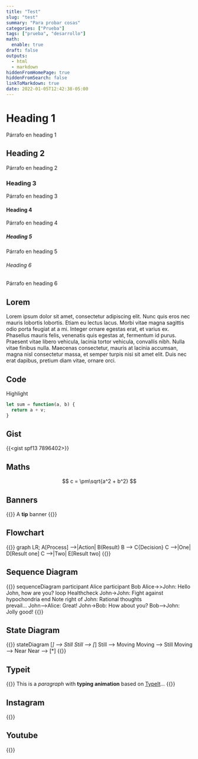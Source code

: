 ```yaml
---
title: "Test"
slug: "test"
summary: "Para probar cosas"
categories: ["Prueba"]
tags: ["prueba", "desarrollo"]
math:
  enable: true
draft: false
outputs:
  - html
  - markdown
hiddenFromHomePage: true
hiddenFromSearch: false
linkToMarkdown: true
date: 2022-01-05T12:42:38-05:00
---
```


# Heading 1
Párrafo en heading 1

## Heading 2
Párrafo en heading 2

### Heading 3
Párrafo en heading 3

#### Heading 4
Párrafo en heading 4

##### Heading 5
Párrafo en heading 5

###### Heading 6
Párrafo en heading 6

## Lorem

Lorem ipsum dolor sit amet, consectetur adipiscing elit. Nunc quis eros nec mauris lobortis lobortis. Etiam eu lectus lacus. Morbi vitae magna sagittis odio porta feugiat at a mi. Integer ornare egestas erat, et varius ex. Phasellus mauris felis, venenatis quis egestas at, fermentum id purus. Praesent vitae libero vehicula, lacinia tortor vehicula, convallis nibh. Nulla vitae finibus nulla. Maecenas consectetur, mauris at lacinia accumsan, magna nisl consectetur massa, et semper turpis nisi sit amet elit. Duis nec erat dapibus, pretium diam vitae, ornare orci.

## Code

Highlight

```javascript
let sum = function(a, b) {
  return a + v;
}
```

## Gist
{{<gist spf13 7896402>}}

## Maths

$$ c = \pm\sqrt{a^2 + b^2} $$

## Banners

{{<admonition type=tip title="This is a tip" open=false >}}
A **tip** banner
{{</admonition>}}

## Flowchart

{{<mermaid>}}
graph LR;
    A[Process] -->|Action| B(Result)
    B --> C{Decision}
    C -->|One| D[Result one]
    C -->|Two| E[Result two]
{{</mermaid>}}

## Sequence Diagram

{{<mermaid>}}
sequenceDiagram
    participant Alice
    participant Bob
    Alice->>John: Hello John, how are you?
    loop Healthcheck
        John->John: Fight against hypochondria
    end
    Note right of John: Rational thoughts <br/>prevail...
    John-->Alice: Great!
    John->Bob: How about you?
    Bob-->John: Jolly good!
{{</mermaid>}}

## State Diagram

{{<mermaid>}}
stateDiagram
    [*] --> Still
    Still --> [*]
    Still --> Moving
    Moving --> Still
    Moving --> Near
    Near --> [*]
{{</mermaid>}}

## Typeit

{{<typeit>}}
This is a *paragraph* with **typing animation** based on [TypeIt](https://typeitjs.com/)...
{{</typeit>}}

## Instagram

{{<instagram BWNjjyYFxVx>}}

## Youtube

{{<youtube XaKhz3iAxqQ>}}